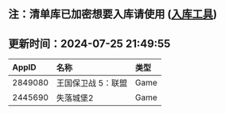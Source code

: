 ## 注：清单库已加密想要入库请使用 ([入库工具](https://github.com/BlankTMing/ManifestAutoUpdate/releases))

## 更新时间：2024-07-25 21:49:55
| AppID | 名称 | 类型  |
| :-------------------- | :----------------------------- | :----------- |
| 2849080 | 王国保卫战 5：联盟| Game |
| 2445690 | 失落城堡2| Game |
